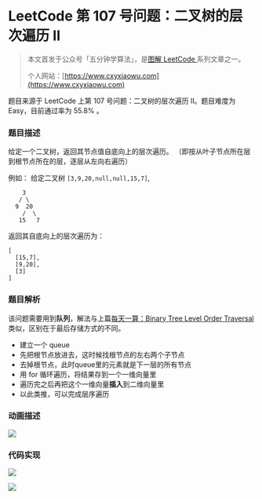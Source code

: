 # LeetCode 第 107 号问题：二叉树的层次遍历 II

> 本文首发于公众号「五分钟学算法」，是[图解 LeetCode ](<https://github.com/MisterBooo/LeetCodeAnimation>)系列文章之一。
>
> 个人网站：[https://www.cxyxiaowu.com](https://www.cxyxiaowu.com)

题目来源于 LeetCode 上第 107 号问题：二叉树的层次遍历 II。题目难度为 Easy，目前通过率为 55.8% 。

### 题目描述

给定一个二叉树，返回其节点值自底向上的层次遍历。 （即按从叶子节点所在层到根节点所在的层，逐层从左向右遍历）

例如：
给定二叉树 `[3,9,20,null,null,15,7]`,

```
    3
   / \
  9  20
    /  \
   15   7
```

返回其自底向上的层次遍历为：

```
[
  [15,7],
  [9,20],
  [3]
]
```

### 题目解析

该问题需要用到**队列**，解法与上篇[每天一算：Binary Tree Level Order Traversal](https://xiaozhuanlan.com/topic/8579460312)类似，区别在于最后存储方式的不同。

- 建立一个 queue
- 先把根节点放进去，这时候找根节点的左右两个子节点
- 去掉根节点，此时queue里的元素就是下一层的所有节点
- 用 for 循环遍历，将结果存到一个一维向量里
- 遍历完之后再把这个一维向量**插入**到二维向量里
- 以此类推，可以完成层序遍历



### 动画描述

![](https://blog-1257126549.cos.ap-guangzhou.myqcloud.com/blog/varp8.gif)



### 代码实现

![](https://blog-1257126549.cos.ap-guangzhou.myqcloud.com/blog/9iccc.png)





![](https://blog-1257126549.cos.ap-guangzhou.myqcloud.com/blog/tdqxb.png)